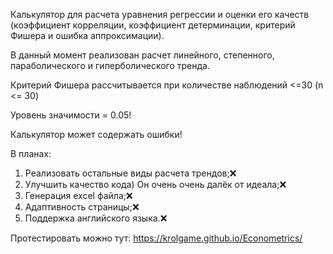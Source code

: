 Калькулятор для расчета уравнения регрессии и оценки его качеств (коэффициент корреляции, коэффициент детерминации, критерий Фишера и ошибка аппроксимации).

В данный момент реализован расчет линейного, степенного, параболического и гиперболического тренда. 

Критерий Фишера рассчитывается при количестве наблюдений <=30 (n <= 30)

Уровень значимости = 0.05!

Калькулятор может содержать ошибки!

В планах:
1) Реализовать остальные виды расчета трендов;&#10060;
2) Улучшить качество кода) Он очень очень далёк от идеала;&#10060;
3) Генерация excel файла;&#10060;
4) Адаптивность страницы;&#10060;
5) Поддержка английского языка.&#10060;

Протестировать можно тут: https://krolgame.github.io/Econometrics/
